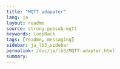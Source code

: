 ```yaml
---
title: "MQTT adapater"
lang: ja
layout: readme
source: strong-pubsub-mqtt
keywords: LoopBack
tags: [readme, messaging]
sidebar: ja_lb3_sidebar
permalink: /doc/ja/lb3/MQTT-adapter.html
summary:
---
```

